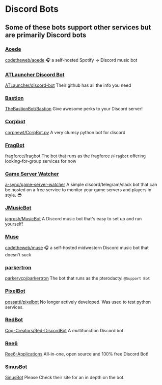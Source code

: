 # Discord Bots

## Some of these bots support other services but are primarily Discord bots

### [Aoede](aoede)

[codetheweb/aoede](https://github.com/codetheweb/aoede)
🎧 a self-hosted Spotify → Discord music bot

### [ATLauncher Discord Bot](atlbot)

[ATLauncher/discord-bot](https://github.com/ATLauncher/discord-bot)
Their github has all the info you need

### [Bastion](bastion)

[TheBastionBot/Bastion](https://github.com/TheBastionBot/Bastion)
Give awesome perks to your Discord server!

### [Corpbot](corpbot)

[corpnewt/CorpBot.py](https://github.com/corpnewt/CorpBot.py)
A very clumsy python bot for discord

### [FragBot](fragbot)

[fragforce/fragbot](https://github.com/fragforce/fragbot)
The bot that runs as the fragforce `@Fragbot` offering looking-for-group services for now

### [Game Server Watcher](game-server-watcher)

[a-sync/game-server-watcher](https://github.com/a-sync/game-server-watcher)
A simple discord/telegram/slack bot that can be hosted on a free service to monitor your game servers and players in style. 😎

### [JMusicBot](jmusicbot)

[jagrosh/MusicBot](https://github.com/jagrosh/MusicBot)
A Discord music bot that's easy to set up and run yourself!

### [Muse](muse)

[codetheweb/muse](https://github.com/codetheweb/muse)
🎧 a self-hosted midwestern Discord music bot that doesn't suck

### [parkertron](parkertron)

[parkervcp/parkertron](https://github.com/parkervcp/parkertron)
The bot that runs as the pterodactyl `@Support Bot`

### [PixelBot](pixelbot)

[possatti/pixelbot](https://github.com/possatti/pixelbot)
No longer actively developed.
Was used to test python services.

### [RedBot](redbot)

[Cog-Creators/Red-DiscordBot](https://github.com/Cog-Creators/Red-DiscordBot)
A multifunction Discord bot

### [Ree6](ree6)

[Ree6-Applications](https://github.com/Ree6-Applications/Ree6)
All-in-one, open source and 100% free Discord Bot! 

### [SinusBot](sinusbot)

[SinusBot](https://www.sinusbot.com/)
Please Check their site for an in depth on the bot.
